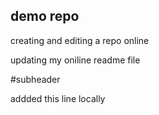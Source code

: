 ## demo repo

creating and editing a repo online

updating my oniline readme file

#subheader

addded this line locally 